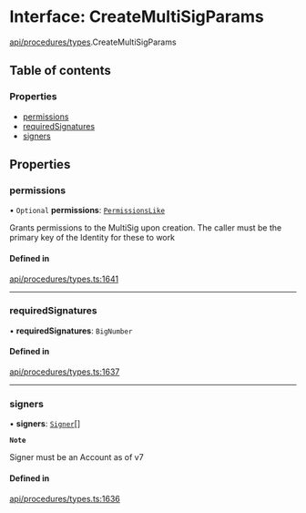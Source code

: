 # Interface: CreateMultiSigParams

[api/procedures/types](../wiki/api.procedures.types).CreateMultiSigParams

## Table of contents

### Properties

- [permissions](../wiki/api.procedures.types.CreateMultiSigParams#permissions)
- [requiredSignatures](../wiki/api.procedures.types.CreateMultiSigParams#requiredsignatures)
- [signers](../wiki/api.procedures.types.CreateMultiSigParams#signers)

## Properties

### permissions

• `Optional` **permissions**: [`PermissionsLike`](../wiki/api.entities.types#permissionslike)

Grants permissions to the MultiSig upon creation. The caller must be the primary key of the Identity for these to work

#### Defined in

[api/procedures/types.ts:1641](https://github.com/PolymeshAssociation/polymesh-sdk/blob/9a8715021/src/api/procedures/types.ts#L1641)

___

### requiredSignatures

• **requiredSignatures**: `BigNumber`

#### Defined in

[api/procedures/types.ts:1637](https://github.com/PolymeshAssociation/polymesh-sdk/blob/9a8715021/src/api/procedures/types.ts#L1637)

___

### signers

• **signers**: [`Signer`](../wiki/api.entities.types#signer)[]

**`Note`**

Signer must be an Account as of v7

#### Defined in

[api/procedures/types.ts:1636](https://github.com/PolymeshAssociation/polymesh-sdk/blob/9a8715021/src/api/procedures/types.ts#L1636)
